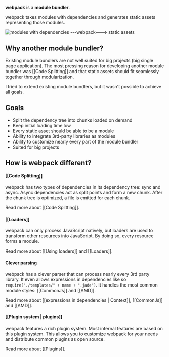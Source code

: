 **webpack** is a **module bundler**.

webpack takes modules with dependencies and generates static assets representing those modules.

![modules with dependencies ---webpack---> static assets](http://webpack.github.io/assets/what-is-webpack.png)

## Why another module bundler?

Existing module bundlers are not well suited for big projects (big single page application). The most pressing reason for developing another module bundler was [[Code Splitting]] and that static assets should fit seamlessly together through modularization.

I tried to extend existing module bundlers, but it wasn't possible to achieve all goals.

## Goals

* Split the dependency tree into chunks loaded on demand
* Keep initial loading time low
* Every static asset should be able to be a module
* Ability to integrate 3rd-party libraries as modules
* Ability to customize nearly every part of the module bundler
* Suited for big projects

## How is webpack different?

#### [[Code Splitting]]

webpack has two types of dependencies in its dependency tree: sync and async. Async dependencies act as split points and form a new chunk. After the chunk tree is optimized, a file is emitted for each chunk.

Read more about [[Code Splitting]].

#### [[Loaders]]

webpack can only process JavaScript natively, but loaders are used to transform other resources into JavaScript. By doing so, every resource forms a module.

Read more about [[Using loaders]] and [[Loaders]].

#### Clever parsing

webpack has a clever parser that can process nearly every 3rd party library. It even allows expressions in dependencies like so `require("./templates/" + name + ".jade")`. It handles the most common module styles: [[CommonJs]] and [[AMD]].

Read more about [[expressions in dependencies | Context]], [[CommonJs]] and [[AMD]].

#### [[Plugin system | plugins]]

webpack features a rich plugin system. Most internal features are based on this plugin system. This allows you to customize webpack for your needs and distribute common plugins as open source.

Read more about [[Plugins]].